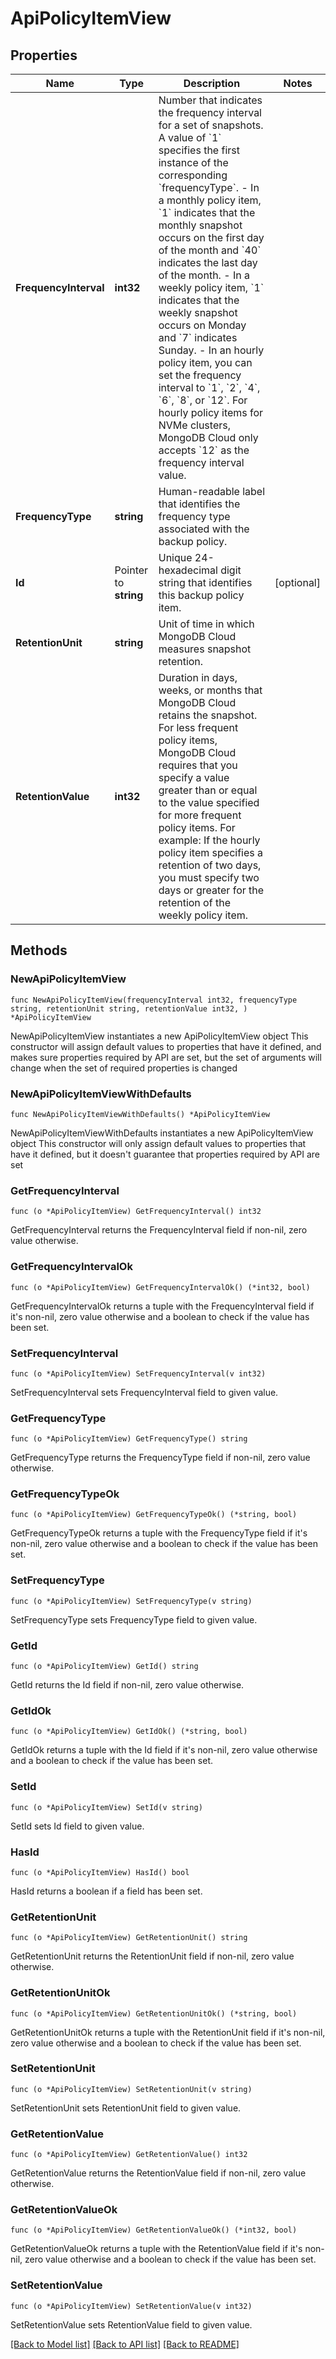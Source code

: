 # ApiPolicyItemView

## Properties

Name | Type | Description | Notes
------------ | ------------- | ------------- | -------------
**FrequencyInterval** | **int32** | Number that indicates the frequency interval for a set of snapshots. A value of &#x60;1&#x60; specifies the first instance of the corresponding &#x60;frequencyType&#x60;.  - In a monthly policy item, &#x60;1&#x60; indicates that the monthly snapshot occurs on the first day of the month and &#x60;40&#x60; indicates the last day of the month.  - In a weekly policy item, &#x60;1&#x60; indicates that the weekly snapshot occurs on Monday and &#x60;7&#x60; indicates Sunday.  - In an hourly policy item, you can set the frequency interval to &#x60;1&#x60;, &#x60;2&#x60;, &#x60;4&#x60;, &#x60;6&#x60;, &#x60;8&#x60;, or &#x60;12&#x60;. For hourly policy items for NVMe clusters, MongoDB Cloud only accepts &#x60;12&#x60; as the frequency interval value. | 
**FrequencyType** | **string** | Human-readable label that identifies the frequency type associated with the backup policy. | 
**Id** | Pointer to **string** | Unique 24-hexadecimal digit string that identifies this backup policy item. | [optional] 
**RetentionUnit** | **string** | Unit of time in which MongoDB Cloud measures snapshot retention. | 
**RetentionValue** | **int32** | Duration in days, weeks, or months that MongoDB Cloud retains the snapshot. For less frequent policy items, MongoDB Cloud requires that you specify a value greater than or equal to the value specified for more frequent policy items.  For example: If the hourly policy item specifies a retention of two days, you must specify two days or greater for the retention of the weekly policy item. | 

## Methods

### NewApiPolicyItemView

`func NewApiPolicyItemView(frequencyInterval int32, frequencyType string, retentionUnit string, retentionValue int32, ) *ApiPolicyItemView`

NewApiPolicyItemView instantiates a new ApiPolicyItemView object
This constructor will assign default values to properties that have it defined,
and makes sure properties required by API are set, but the set of arguments
will change when the set of required properties is changed

### NewApiPolicyItemViewWithDefaults

`func NewApiPolicyItemViewWithDefaults() *ApiPolicyItemView`

NewApiPolicyItemViewWithDefaults instantiates a new ApiPolicyItemView object
This constructor will only assign default values to properties that have it defined,
but it doesn't guarantee that properties required by API are set

### GetFrequencyInterval

`func (o *ApiPolicyItemView) GetFrequencyInterval() int32`

GetFrequencyInterval returns the FrequencyInterval field if non-nil, zero value otherwise.

### GetFrequencyIntervalOk

`func (o *ApiPolicyItemView) GetFrequencyIntervalOk() (*int32, bool)`

GetFrequencyIntervalOk returns a tuple with the FrequencyInterval field if it's non-nil, zero value otherwise
and a boolean to check if the value has been set.

### SetFrequencyInterval

`func (o *ApiPolicyItemView) SetFrequencyInterval(v int32)`

SetFrequencyInterval sets FrequencyInterval field to given value.


### GetFrequencyType

`func (o *ApiPolicyItemView) GetFrequencyType() string`

GetFrequencyType returns the FrequencyType field if non-nil, zero value otherwise.

### GetFrequencyTypeOk

`func (o *ApiPolicyItemView) GetFrequencyTypeOk() (*string, bool)`

GetFrequencyTypeOk returns a tuple with the FrequencyType field if it's non-nil, zero value otherwise
and a boolean to check if the value has been set.

### SetFrequencyType

`func (o *ApiPolicyItemView) SetFrequencyType(v string)`

SetFrequencyType sets FrequencyType field to given value.


### GetId

`func (o *ApiPolicyItemView) GetId() string`

GetId returns the Id field if non-nil, zero value otherwise.

### GetIdOk

`func (o *ApiPolicyItemView) GetIdOk() (*string, bool)`

GetIdOk returns a tuple with the Id field if it's non-nil, zero value otherwise
and a boolean to check if the value has been set.

### SetId

`func (o *ApiPolicyItemView) SetId(v string)`

SetId sets Id field to given value.

### HasId

`func (o *ApiPolicyItemView) HasId() bool`

HasId returns a boolean if a field has been set.

### GetRetentionUnit

`func (o *ApiPolicyItemView) GetRetentionUnit() string`

GetRetentionUnit returns the RetentionUnit field if non-nil, zero value otherwise.

### GetRetentionUnitOk

`func (o *ApiPolicyItemView) GetRetentionUnitOk() (*string, bool)`

GetRetentionUnitOk returns a tuple with the RetentionUnit field if it's non-nil, zero value otherwise
and a boolean to check if the value has been set.

### SetRetentionUnit

`func (o *ApiPolicyItemView) SetRetentionUnit(v string)`

SetRetentionUnit sets RetentionUnit field to given value.


### GetRetentionValue

`func (o *ApiPolicyItemView) GetRetentionValue() int32`

GetRetentionValue returns the RetentionValue field if non-nil, zero value otherwise.

### GetRetentionValueOk

`func (o *ApiPolicyItemView) GetRetentionValueOk() (*int32, bool)`

GetRetentionValueOk returns a tuple with the RetentionValue field if it's non-nil, zero value otherwise
and a boolean to check if the value has been set.

### SetRetentionValue

`func (o *ApiPolicyItemView) SetRetentionValue(v int32)`

SetRetentionValue sets RetentionValue field to given value.



[[Back to Model list]](../README.md#documentation-for-models) [[Back to API list]](../README.md#documentation-for-api-endpoints) [[Back to README]](../README.md)


